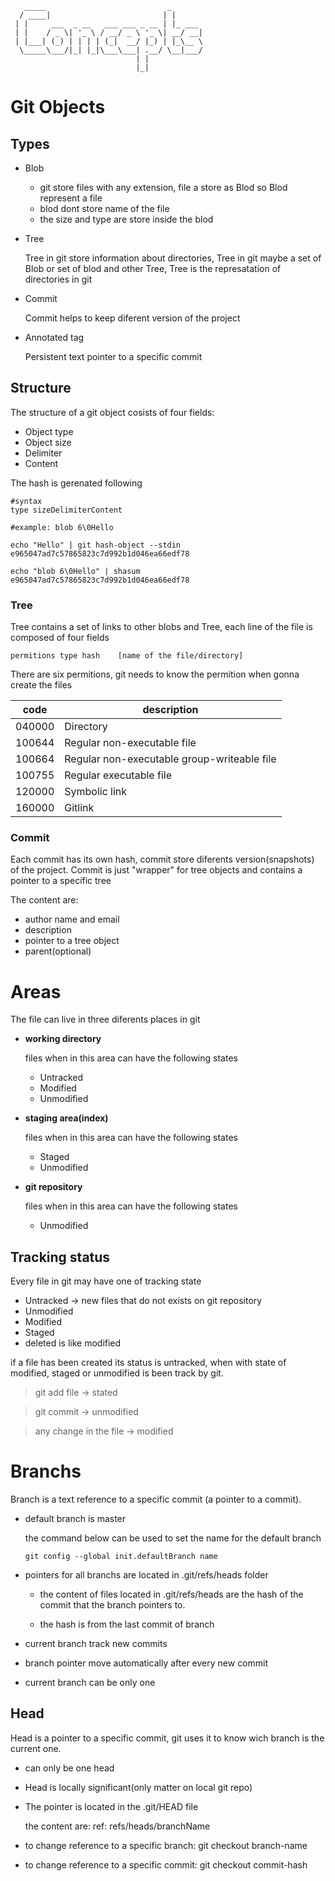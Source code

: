 ```
   _____                           _       
  / ____|                         | |      
 | |     ___  _ __   ___ ___ _ __ | |_ ___ 
 | |    / _ \| '_ \ / __/ _ \ '_ \| __/ __|
 | |___| (_) | | | | (_|  __/ |_) | |_\__ \
  \_____\___/|_| |_|\___\___| .__/ \__|___/
                            | |            
                            |_|            
```

# Git Objects

## Types

- Blob 

   - git store files with any extension, file a store as Blod so Blod represent a file
   - blod dont store name of the file
   - the size and type are store inside the blod

- Tree 

   Tree in git store information about directories, Tree in git maybe a set of Blob or set of blod and other Tree, Tree is the represatation of directories in git

- Commit

   Commit helps to keep diferent version of the project

- Annotated tag

   Persistent text pointer to a specific commit

## Structure

The structure of a git object cosists of four fields:

- Object type
- Object size
- Delimiter
- Content

The hash is gerenated following
```
#syntax
type sizeDelimiterContent

#example: blob 6\0Hello

echo "Hello" | git hash-object --stdin
e965047ad7c57865823c7d992b1d046ea66edf78

echo "blob 6\0Hello" | shasum
e965047ad7c57865823c7d992b1d046ea66edf78
```
### Tree

Tree contains a set of links to other blobs and Tree, each line of the file is composed of four fields

```
permitions type hash    [name of the file/directory]
```

There are six permitions, git needs to know the permition when gonna create the files

| code | description |
|------|-------------|
|040000|Directory|
|100644|Regular non-executable file|
|100664|Regular non-executable group-writeable file|
|100755|Regular executable file|
|120000|Symbolic link|
|160000|Gitlink|

### Commit

Each commit has its own hash, commit store diferents version(snapshots) of the project. Commit is just "wrapper" for tree objects and contains a pointer to a specific tree

The content are:

- author name and email
- description
- pointer to a tree object
- parent(optional)

# Areas

The file can live in three diferents places in git

- **working directory**
   
   files when in this area can have the following states

   - Untracked
   - Modified
   - Unmodified

- **staging area(index)**

   files when in this area can have the following states

   - Staged
   - Unmodified

- **git repository**

   files when in this area can have the following states

   - Unmodified

## Tracking status

Every file in git may have one of tracking state

- Untracked -> new files that do not exists on git repository
- Unmodified
- Modified
- Staged
- deleted is like modified

if a file has been created its status is untracked, when with state of modified, staged or unmodified is been track by git.

> git add file -> stated

> git commit -> unmodified

> any change in the file -> modified

# Branchs

Branch is a text reference to a specific commit (a pointer to a commit). 

- default branch is master

   the command below can be used to set the name for the default branch

   ```
   git config --global init.defaultBranch name
   ```

- pointers for all branchs are located in .git/refs/heads folder

   - the content of files located in .git/refs/heads are the hash of the commit that the branch pointers to.

   - the hash is from the last commit of branch

- current branch track new commits

- branch pointer move automatically after every new commit

- current branch can be only one

## Head

Head is a pointer to a specific commit, git uses it to know wich branch is the current one.

- can only be one head

- Head is locally significant(only matter on local git repo)

- The pointer is located in the .git/HEAD file

   the content are: ref: refs/heads/branchName

- to change reference to a specific branch: git checkout branch-name

- to change reference to a specific commit: git checkout commit-hash
